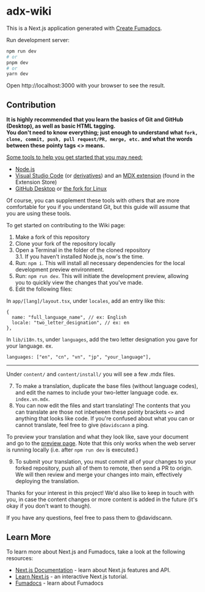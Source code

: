 # adx-wiki

This is a Next.js application generated with
[Create Fumadocs](https://github.com/fuma-nama/fumadocs).

Run development server:

```bash
npm run dev
# or
pnpm dev
# or
yarn dev
```

Open http://localhost:3000 with your browser to see the result.

## Contribution
<strong>It is highly recommended that you learn the basics of Git and GitHub (Desktop), as well as basic HTML tagging.<br> You don't need to know everything; just enough to understand what `fork, clone, commit, push, pull request/PR, merge, etc.` and what the words between these pointy tags <\> means. </strong>

<ins>Some tools to help you get started that you may need:</ins>
- [Node.js](https://nodejs.org)
- [Visual Studio Code](https://code.visualstudio.com/) (or [derivatives](https://vscodium.com/)) and an [MDX extension](https://marketplace.visualstudio.com/items?itemName=unifiedjs.vscode-mdx) (found in the Extension Store)
- [GitHub Desktop](https://desktop.github.com/download/) or [the fork for Linux](https://github.com/shiftkey/desktop)

Of course, you can supplement these tools with others that are more comfortable for you if you understand Git, but this guide will assume that you are using these tools.

To get started on contributing to the Wiki page:
1. Make a fork of this repository
2. Clone your fork of the repository locally
3. Open a Terminal in the folder of the cloned repository<br>
    3.1. If you haven't installed Node.js, now's the time.
4. Run: `npm i`. This will install all necessary dependencies for the local development preview environment.
5. Run: `npm run dev`. This will initiate the development preview, allowing you to quickly view the changes that you've made.
6. Edit the following files:

In `app/[lang]/layout.tsx`, under `locales`, add an entry like this:
```
{
  name: "full_language_name", // ex: English
  locale: "two_letter_designation", // ex: en
},
```

In `lib/i18n.ts`, under `languages`, add the two letter designation you gave for your language.
ex.
```
languages: ["en", "cn", "vn", "jp", "your_language"],
```
***
Under `content/` and `content/install/` you will see a few .mdx files.

7. To make a translation, duplicate the base files (without language codes), and edit the names to include your two-letter language code. ex. `index.vn.mdx`.
8. You can now edit the files and start translating! The contents that you can translate are those not inbetween these pointy brackets `<>` and anything that looks like code. If you're confused about what you can or cannot translate, feel free to give `@davidscann` a ping.

To preview your translation and what they look like, save your document and go to the [preview page](http://localhost:3000). Note that this only works when the web server is running locally (i.e. after `npm run dev` is executed.)

9. To submit your translation, you must commit all of your changes to your forked repository, push all of them to remote, then send a PR to origin. We will then review and merge your changes into main, effectively deploying the translation.

Thanks for your interest in this project! We'd also like to keep in touch with you, in case the content changes or more content is added in the future (it's okay if you don't want to though).

If you have any questions, feel free to pass them to @davidscann.

## Learn More

To learn more about Next.js and Fumadocs, take a look at the following
resources:

- [Next.js Documentation](https://nextjs.org/docs) - learn about Next.js
  features and API.
- [Learn Next.js](https://nextjs.org/learn) - an interactive Next.js tutorial.
- [Fumadocs](https://fumadocs.vercel.app) - learn about Fumadocs
